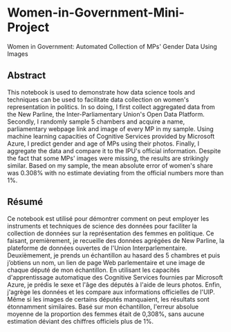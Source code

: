 # Women-in-Government-Mini-Project
Women in Government: Automated Collection of MPs' Gender Data Using Images

## Abstract
This notebook is used to demonstrate how data science tools and techniques can be used to facilitate data collection on women's representation in politics. In so doing, I first collect aggregated data from the New Parline, the Inter-Parliamentary Union's Open Data Platform. Secondly, I randomly sample 5 chambers and acquire a name, parliamentary webpage link and image of every MP in my sample. Using machine learning capacities of Cognitive Services provided by Microsoft Azure, I predict gender and age of MPs using their photos. Finally, I aggregate the data and compare it to the IPU's official information. Despite the fact that some MPs' images were missing, the results are strikingly similar. Based on my sample, the mean absolute error of women's share was 0.308% with no estimate deviating from the official numbers more than 1%.

## Résumé
Ce notebook est utilisé pour démontrer comment on peut employer les instruments et techniques de science des données pour faciliter la collection de données sur la représentation des femmes en politique. Ce faisant, premièrement, je recueille des données agrégées de New Parline, la plateforme de données ouvertes de l'Union Interparlementaire. Deuxièmement, je prends un échantillon au hasard des 5 chambres et puis j’obtiens un nom, un lien de page Web parlementaire et une image de chaque député de mon échantillon. En utilisant les capacités d'apprentissage automatique des Cognitive Services fournies par Microsoft Azure, je prédis le sexe et l'âge des députés à l'aide de leurs photos. Enfin, j'agrège les données et les compare aux informations officielles de l'UIP. Même si les images de certains députés manquaient, les résultats sont étonnamment similaires. Basé sur mon échantillon, l'erreur absolue moyenne de la proportion des femmes était de 0,308%, sans aucune estimation déviant des chiffres officiels plus de 1%.
